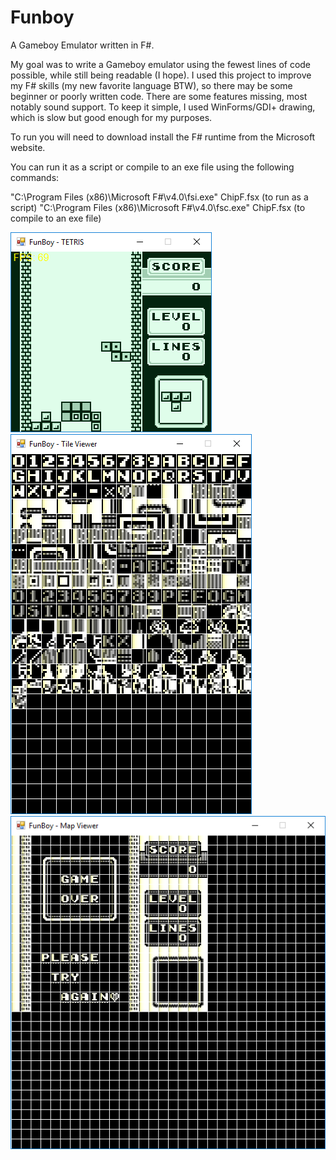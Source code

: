 # Funboy

A Gameboy Emulator written in F#.

My goal was to write a Gameboy emulator using the fewest lines of code possible, while
still being readable (I hope). I used this project to improve my F# skills (my new favorite language BTW), 
so there may be some beginner or poorly written code. 
There are some features missing, most notably sound support.
To keep it simple, I used WinForms/GDI+ drawing, which is slow but good enough for my purposes.

To run you will need to download install the F# runtime from the Microsoft website.

You can run it as a script or compile to an exe file using the following commands:

"C:\Program Files (x86)\Microsoft F#\v4.0\fsi.exe" ChipF.fsx (to run as a script)
"C:\Program Files (x86)\Microsoft F#\v4.0\fsc.exe" ChipF.fsx (to compile to an exe file)

![Funboy](https://github.com/raulbojalil/funboy/blob/master/screenshot.png?raw=true "Funboy")
![Funboy](https://github.com/raulbojalil/funboy/blob/master/tileviewer.png?raw=true "Funboy")
![Funboy](https://github.com/raulbojalil/funboy/blob/master/mapviewer.png?raw=true "Funboy")